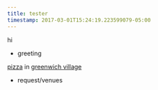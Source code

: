 ```yaml
---
title: tester
timestamp: 2017-03-01T15:24:19.223599079-05:00
---
```


hi
* greeting

[pizza](type) in [greenwich village](location/place)
* request/venues
